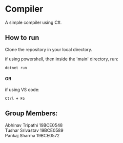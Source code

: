 # Compiler

A simple compiler using C#.

## How to run

Clone the repository in your local directory.

if using powershell, then inside the 'main' directory, run:

```powershell
dotnet run
```

#### OR

if using VS code: 

```vscode
Ctrl + F5
```

## Group Members: 

Abhinav Tripathi 19BCE0548\
Tushar Srivastav 19BCE0589\
Pankaj Sharma 19BCE0572 


